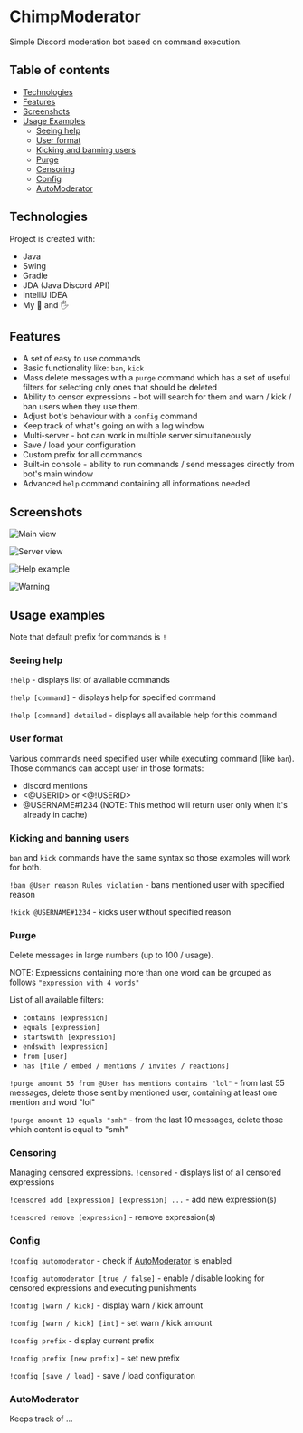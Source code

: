 # ChimpModerator

Simple Discord moderation bot based on command execution.

## Table of contents
* [Technologies](#technologies)
* [Features](#features)
* [Screenshots](#screenshots)
* [Usage Examples](#usage-examples)
  * [Seeing help](#seeing-help)
  * [User format](#user-format)
  * [Kicking and banning users](#kicking-and-banning-users)
  * [Purge](#purge)
  * [Censoring](#censoring)
  * [Config](#config)
  * [AutoModerator](#automoderator)

## Technologies

Project is created with:

  * Java
  * Swing
  * Gradle
  * JDA (Java Discord API)
  * IntelliJ IDEA
  * My 🧠 and 🖐
  
## Features
  * A set of easy to use commands
  * Basic functionality like: `ban`, `kick`
  * Mass delete messages with a `purge` command which has a set of useful filters for selecting only ones that should be deleted
  * Ability to censor expressions - bot will search for them and warn / kick / ban users when they use them.
  * Adjust bot's behaviour with a `config` command
  * Keep track of what's going on with a log window
  * Multi-server - bot can work in multiple server simultaneously
  * Save / load your configuration
  * Custom prefix for all commands
  * Built-in console - ability to run commands / send messages directly from bot's main window
  * Advanced `help` command containing all informations needed

## Screenshots
![Main view](https://i.imgur.com/pwcezgC.png)

![Server view](https://i.imgur.com/Xj4JWc9.png)

![Help example](https://i.imgur.com/KKJv48J.png)

![Warning](https://i.imgur.com/acYw5BX.png)

## Usage examples
Note that default prefix for commands is `!`

### Seeing help

`!help` - displays list of available commands

`!help [command]` - displays help for specified command

`!help [command] detailed` - displays all available help for this command

### User format

Various commands need specified user while executing command (like `ban`).
Those commands can accept user in those formats:
- discord mentions
- <@USERID> or <@!USERID>
- @USERNAME#1234 (NOTE: This method will return user only when it's already in cache)


### Kicking and banning users

`ban` and `kick` commands have the same syntax so those examples will work for both. 

`!ban @User reason Rules violation` - bans mentioned user with specified reason

`!kick @USERNAME#1234` - kicks user without specified reason

### Purge

Delete messages in large numbers (up to 100 / usage).

NOTE: Expressions containing more than one word can be grouped as follows `"expression with 4 words"`

List of all available filters:
  * `contains [expression]`
  * `equals [expression]`
  * `startswith [expression]`
  * `endswith [expression]`
  * `from [user]`
  * `has [file / embed / mentions / invites / reactions]`

`!purge amount 55 from @User has mentions contains "lol"` - from last 55 messages, delete those sent by mentioned user, containing at least one mention and word "lol"

`!purge amount 10 equals "smh"` - from the last 10 messages, delete those which content is equal to "smh"

### Censoring

Managing censored expressions. 
`!censored` - displays list of all censored expressions

`!censored add [expression] [expression] ...` - add new expression(s)

`!censored remove [expression]` - remove expression(s)

### Config

`!config automoderator` - check if [AutoModerator](#automoderator) is enabled

`!config automoderator [true / false]` - enable / disable looking for censored expressions and executing punishments

`!config [warn / kick]` - display warn / kick amount

`!config [warn / kick] [int]` - set warn / kick amount

`!config prefix` - display current prefix

`!config prefix [new prefix]` - set new prefix

`!config [save / load]` - save / load configuration

### AutoModerator

Keeps track of ...